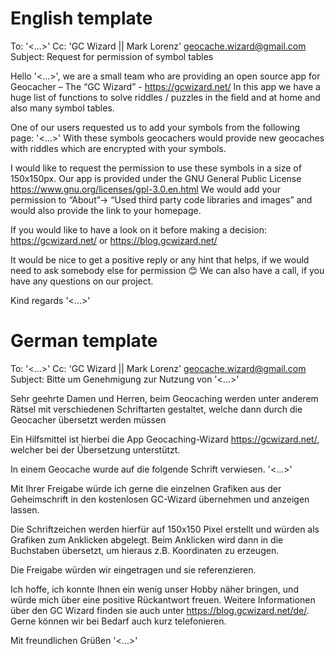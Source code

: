 # English template

To: '<...>'
Cc: 'GC Wizard || Mark Lorenz' <geocache.wizard@gmail.com>
Subject: Request for permission of symbol tables

Hello '<...>',
we are a small team who are providing an open source app for Geocacher – The “GC Wizard” - https://gcwizard.net/
In this app we have a huge list of functions to solve riddles / puzzles in the field and at home and also many symbol tables.

One of our users requested us to add your symbols from the following page:
'<...>'
With these symbols geocachers would provide new geocaches with riddles which are encrypted with your symbols.

I would like to request the permission to use these symbols in a size of 150x150px.
Our app is provided under the GNU General Public License https://www.gnu.org/licenses/gpl-3.0.en.html
We would add your permission to “About”-> “Used third party code libraries and images” and would also provide the link to your homepage.

If you would like to have a look on it before making a decision: https://gcwizard.net/ or https://blog.gcwizard.net/

It would be nice to get a positive reply or any hint that helps, if we would need to ask somebody else for permission 😊
We can also have a call, if you have any questions on our project.

Kind regards
'<...>'


# German template

To: '<...>'
Cc: 'GC Wizard || Mark Lorenz' <geocache.wizard@gmail.com>
Subject: Bitte um Genehmigung zur Nutzung von '<...>'

Sehr geehrte Damen und Herren,
beim Geocaching werden unter anderem Rätsel mit verschiedenen Schriftarten gestaltet, welche dann durch die Geocacher übersetzt werden müssen

Ein Hilfsmittel ist hierbei die App Geocaching-Wizard https://gcwizard.net/, welcher bei der Übersetzung unterstützt.

In einem Geocache wurde auf die folgende Schrift verwiesen.
'<...>'

Mit Ihrer Freigabe würde ich gerne die einzelnen Grafiken aus der Geheimschrift in den kostenlosen GC-Wizard übernehmen und anzeigen lassen.

Die Schriftzeichen werden hierfür auf 150x150 Pixel erstellt und würden als Grafiken zum Anklicken abgelegt.
Beim Anklicken wird dann in die Buchstaben übersetzt, um hieraus z.B. Koordinaten zu erzeugen.

Die Freigabe würden wir eingetragen und sie referenzieren.

Ich hoffe, ich konnte Ihnen ein wenig unser Hobby näher bringen, und würde mich über eine positive Rückantwort freuen.
Weitere Informationen über den GC Wizard finden sie auch unter https://blog.gcwizard.net/de/.
Gerne können wir bei Bedarf auch kurz telefonieren.

Mit freundlichen Grüßen
'<...>'